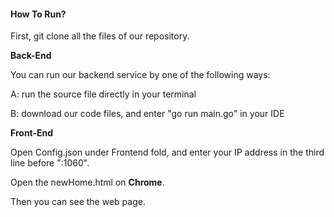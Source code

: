 #### How To Run?

First, git clone all the files of our repository.

**Back-End**

You can run our backend service by one of the following ways:

A: run the source file directly in your terminal

B: download our code files, and enter "go run main.go" in your IDE


**Front-End**

Open Config.json under Frontend fold, and enter your IP address in the third line before ":1060".

Open the newHome.html on **Chrome**.

Then you can see the web page.
 


